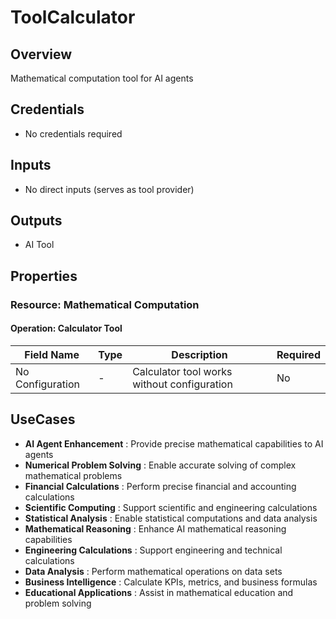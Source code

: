 # ToolCalculator

## Overview

Mathematical computation tool for AI agents

## Credentials

- No credentials required

## Inputs

- No direct inputs (serves as tool provider)

## Outputs

- AI Tool

## Properties

### Resource: Mathematical Computation

#### Operation: Calculator Tool

| Field Name | Type | Description | Required |
|---|---|---|---|
| No Configuration | - | Calculator tool works without configuration | No |

## UseCases

- **AI Agent Enhancement** : Provide precise mathematical capabilities to AI agents
- **Numerical Problem Solving** : Enable accurate solving of complex mathematical problems
- **Financial Calculations** : Perform precise financial and accounting calculations
- **Scientific Computing** : Support scientific and engineering calculations
- **Statistical Analysis** : Enable statistical computations and data analysis
- **Mathematical Reasoning** : Enhance AI mathematical reasoning capabilities
- **Engineering Calculations** : Support engineering and technical calculations
- **Data Analysis** : Perform mathematical operations on data sets
- **Business Intelligence** : Calculate KPIs, metrics, and business formulas
- **Educational Applications** : Assist in mathematical education and problem solving 